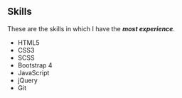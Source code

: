 ## Skills

These are the skills in which I have the __*most experience*__.

- HTML5
- CSS3
- SCSS
- Bootstrap 4
- JavaScript
- jQuery
- Git
